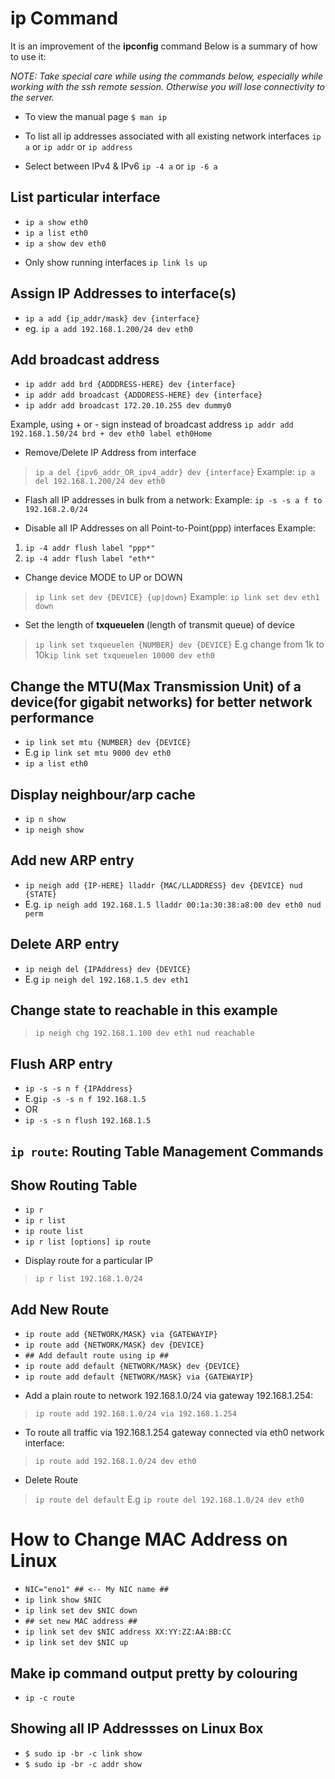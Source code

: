 # ip Command

It is an improvement of the __ipconfig__ command
Below is a summary of how to use it:

*NOTE: Take special care while using the commands below, especially while working with the ssh remote session. Otherwise you will lose connectivity to the server.*

- To view the manual page
```$ man ip```

- To list all ip addresses associated with all existing network interfaces
```ip a``` or ```ip addr``` or ```ip address```

- Select between IPv4 & IPv6
```ip -4 a``` or ```ip -6 a```

## List particular interface
* ```ip a show eth0```
* ```ip a list eth0```
* ```ip a show dev eth0```

- Only show running interfaces
```ip link ls up```

## Assign IP Addresses to interface(s)
* ```ip a add {ip_addr/mask} dev {interface}```
* eg. ```ip a add 192.168.1.200/24 dev eth0```

## Add broadcast address
* `ip addr add brd {ADDDRESS-HERE} dev {interface}`
* `ip addr add broadcast {ADDDRESS-HERE} dev {interface}`
* `ip addr add broadcast 172.20.10.255 dev dummy0`

Example, using + or - sign instead of broadcast address
```ip addr add 192.168.1.50/24 brd + dev eth0 label eth0Home```

- Remove/Delete IP Address from interface
>```ip a del {ipv6_addr_OR_ipv4_addr} dev {interface}```
>Example: ```ip a del 192.168.1.200/24 dev eth0```

- Flash all IP addresses in bulk from a network:
Example: ```ip -s -s a f to 192.168.2.0/24```

- Disable all IP Addresses on all Point-to-Point(ppp) interfaces
Example: 
1. ```ip -4 addr flush label "ppp*"```
2. ```ip -4 addr flush label "eth*"```

- Change device MODE to UP or DOWN
>```ip link set dev {DEVICE} {up|down}```
>Example: ```ip link set dev eth1 down```

- Set the length of __txqueuelen__ (length of transmit queue) of device 
>```ip link set txqueuelen {NUMBER} dev {DEVICE}```
>E.g change from 1k to 10k```ip link set txqueuelen 10000 dev eth0```

## Change the MTU(Max Transmission Unit) of a device(for gigabit networks) for better network performance
*  ```ip link set mtu {NUMBER} dev {DEVICE}```
* E.g ```ip link set mtu 9000 dev eth0```
* ```ip a list eth0```

## Display neighbour/arp cache
* ```ip n show```
* ```ip neigh show```

## Add new ARP entry
* ```ip neigh add {IP-HERE} lladdr {MAC/LLADDRESS} dev {DEVICE} nud {STATE}```
* E.g. ```ip neigh add 192.168.1.5 lladdr 00:1a:30:38:a8:00 dev eth0 nud perm```

## Delete ARP entry
* ```ip neigh del {IPAddress} dev {DEVICE}```
* E.g ```ip neigh del 192.168.1.5 dev eth1```

## Change state to reachable in this example
>```ip neigh chg 192.168.1.100 dev eth1 nud reachable```

## Flush ARP entry
*  ```ip -s -s n f {IPAddress}```
*  E.g```ip -s -s n f 192.168.1.5```
*  OR 
*  ```ip -s -s n flush 192.168.1.5```


## ```ip route```: Routing Table Management Commands
## Show Routing Table
* ```ip r ```
* ```ip r list```
* ```ip route list```
* ```ip r list [options] ip route```

- Display route for a particular IP
> ```ip r list 192.168.1.0/24```

## Add New Route
* ```ip route add {NETWORK/MASK} via {GATEWAYIP}```
* ```ip route add {NETWORK/MASK} dev {DEVICE}```
* ```## Add default route using ip ##```
* ```ip route add default {NETWORK/MASK} dev {DEVICE}```
* ```ip route add default {NETWORK/MASK} via {GATEWAYIP}```

- Add a plain route to network 192.168.1.0/24 via gateway 192.168.1.254:
> ```ip route add 192.168.1.0/24 via 192.168.1.254```

- To route all traffic via 192.168.1.254 gateway connected via eth0 network interface:
> ```ip route add 192.168.1.0/24 dev eth0```

- Delete Route
> ```ip route del default```
E.g ```ip route del 192.168.1.0/24 dev eth0```

# How to Change MAC Address on Linux
* ```NIC="eno1" ## <-- My NIC name ##```
* ```ip link show $NIC```
* ```ip link set dev $NIC down```
* ```## set new MAC address ##```
* ```ip link set dev $NIC address XX:YY:ZZ:AA:BB:CC```
* ```ip link set dev $NIC up```

## Make ip command output pretty by colouring
* ```ip -c route```

## Showing all IP Addressses on Linux Box
* ```$ sudo ip -br -c link show```
* ```$ sudo ip -br -c addr show```



